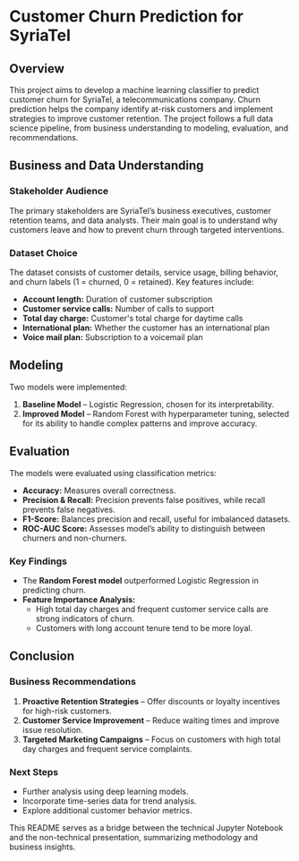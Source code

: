 # Customer Churn Prediction for SyriaTel

## Overview

This project aims to develop a machine learning classifier to predict customer churn for SyriaTel, a telecommunications company. Churn prediction helps the company identify at-risk customers and implement strategies to improve customer retention. The project follows a full data science pipeline, from business understanding to modeling, evaluation, and recommendations.

## Business and Data Understanding

### Stakeholder Audience

The primary stakeholders are SyriaTel’s business executives, customer retention teams, and data analysts. Their main goal is to understand why customers leave and how to prevent churn through targeted interventions.

### Dataset Choice

The dataset consists of customer details, service usage, billing behavior, and churn labels (1 = churned, 0 = retained). Key features include:

- **Account length:** Duration of customer subscription
- **Customer service calls:** Number of calls to support
- **Total day charge:** Customer's total charge for daytime calls
- **International plan:** Whether the customer has an international plan
- **Voice mail plan:** Subscription to a voicemail plan

## Modeling

Two models were implemented:

1. **Baseline Model** – Logistic Regression, chosen for its interpretability.
2. **Improved Model** – Random Forest with hyperparameter tuning, selected for its ability to handle complex patterns and improve accuracy.

## Evaluation

The models were evaluated using classification metrics:

- **Accuracy:** Measures overall correctness.
- **Precision & Recall:** Precision prevents false positives, while recall prevents false negatives.
- **F1-Score:** Balances precision and recall, useful for imbalanced datasets.
- **ROC-AUC Score:** Assesses model’s ability to distinguish between churners and non-churners.

### Key Findings

- The **Random Forest model** outperformed Logistic Regression in predicting churn.
- **Feature Importance Analysis:**
  - High total day charges and frequent customer service calls are strong indicators of churn.
  - Customers with long account tenure tend to be more loyal.

## Conclusion

### Business Recommendations

1. **Proactive Retention Strategies** – Offer discounts or loyalty incentives for high-risk customers.
2. **Customer Service Improvement** – Reduce waiting times and improve issue resolution.
3. **Targeted Marketing Campaigns** – Focus on customers with high total day charges and frequent service complaints.

### Next Steps

- Further analysis using deep learning models.
- Incorporate time-series data for trend analysis.
- Explore additional customer behavior metrics.

This README serves as a bridge between the technical Jupyter Notebook and the non-technical presentation, summarizing methodology and business insights.
